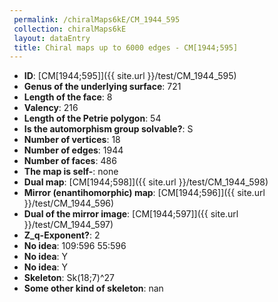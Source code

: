 ```yaml
--- 
 permalink: /chiralMaps6kE/CM_1944_595 
 collection: chiralMaps6kE
 layout: dataEntry
 title: Chiral maps up to 6000 edges - CM[1944;595]
---
```


- **ID**: [CM[1944;595]]({{ site.url }}/test/CM_1944_595)
- **Genus of the underlying surface**: 721
- **Length of the face**: 8
- **Valency**: 216
- **Length of the Petrie polygon**: 54
- **Is the automorphism group solvable?**: S
- **Number of vertices**: 18
- **Number of edges**: 1944
- **Number of faces**: 486
- **The map is self-**: none
- **Dual map**: [CM[1944;598]]({{ site.url }}/test/CM_1944_598)
- **Mirror (enantihomorphic) map**: [CM[1944;596]]({{ site.url }}/test/CM_1944_596)
- **Dual of the mirror image**: [CM[1944;597]]({{ site.url }}/test/CM_1944_597)
- **Z_q-Exponent?**: 2
- **No idea**:  109:596 55:596
- **No idea**: Y
- **No idea**: Y
- **Skeleton**: Sk(18;7)^27
- **Some other kind of skeleton**: nan
